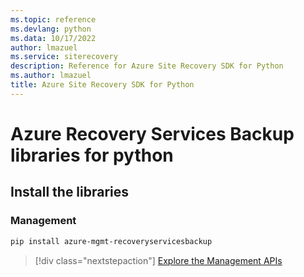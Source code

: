 ```yaml
---
ms.topic: reference
ms.devlang: python
ms.data: 10/17/2022
author: lmazuel
ms.service: siterecovery
description: Reference for Azure Site Recovery SDK for Python
ms.author: lmazuel
title: Azure Site Recovery SDK for Python
---
```

# Azure Recovery Services Backup libraries for python

## Install the libraries


### Management

```bash
pip install azure-mgmt-recoveryservicesbackup
```
> [!div class="nextstepaction"]
> [Explore the Management APIs](/python/api/overview/azure/recoveryservicesbackup/management)